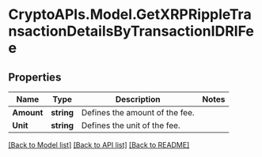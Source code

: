 # CryptoAPIs.Model.GetXRPRippleTransactionDetailsByTransactionIDRIFee

## Properties

Name | Type | Description | Notes
------------ | ------------- | ------------- | -------------
**Amount** | **string** | Defines the amount of the fee. | 
**Unit** | **string** | Defines the unit of the fee. | 

[[Back to Model list]](../README.md#documentation-for-models) [[Back to API list]](../README.md#documentation-for-api-endpoints) [[Back to README]](../README.md)

